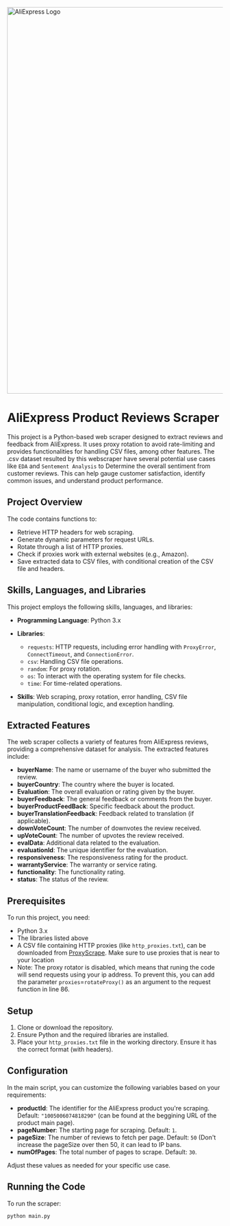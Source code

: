 <div style="display: flex; justify-content: center;">
    <img src="https://logos-world.net/wp-content/uploads/2022/12/AliExpress-Logo.png" alt="AliExpress Logo" width="900">
</div>

# AliExpress Product Reviews Scraper

This project is a Python-based web scraper designed to extract reviews and feedback from AliExpress. It uses proxy rotation to avoid rate-limiting and provides functionalities for handling CSV files, among other features.
The .csv dataset resulted by this webscraper have several potential use cases like `EDA` and `Sentement Analysis` to Determine the overall sentiment from customer reviews. This can help gauge customer satisfaction, identify common issues, and understand product performance.

## Project Overview

The code contains functions to:

- Retrieve HTTP headers for web scraping.
- Generate dynamic parameters for request URLs.
- Rotate through a list of HTTP proxies.
- Check if proxies work with external websites (e.g., Amazon).
- Save extracted data to CSV files, with conditional creation of the CSV file and headers.

## Skills, Languages, and Libraries

This project employs the following skills, languages, and libraries:

- **Programming Language**: Python 3.x
- **Libraries**: 
  - `requests`: HTTP requests, including error handling with `ProxyError`, `ConnectTimeout`, and `ConnectionError`.
  - `csv`: Handling CSV file operations.
  - `random`: For proxy rotation.
  - `os`: To interact with the operating system for file checks.
  - `time`: For time-related operations.

- **Skills**: Web scraping, proxy rotation, error handling, CSV file manipulation, conditional logic, and exception handling.

## Extracted Features

The web scraper collects a variety of features from AliExpress reviews, providing a comprehensive dataset for analysis. The extracted features include:

- **buyerName**: The name or username of the buyer who submitted the review.
- **buyerCountry**: The country where the buyer is located.
- **Evaluation**: The overall evaluation or rating given by the buyer.
- **buyerFeedback**: The general feedback or comments from the buyer.
- **buyerProductFeedBack**: Specific feedback about the product.
- **buyerTranslationFeedback**: Feedback related to translation (if applicable).
- **downVoteCount**: The number of downvotes the review received.
- **upVoteCount**: The number of upvotes the review received.
- **evalData**: Additional data related to the evaluation.
- **evaluationId**: The unique identifier for the evaluation.
- **responsiveness**: The responsiveness rating for the product.
- **warrantyService**: The warranty or service rating.
- **functionality**: The functionality rating.
- **status**: The status of the review.


## Prerequisites

To run this project, you need:

- Python 3.x
- The libraries listed above
- A CSV file containing HTTP proxies (like `http_proxies.txt`), can be downloaded from [ProxyScrape](https://proxyscrape.com/free-proxy-list). Make sure to use proxies that is near to your location
- Note: The proxy rotator is disabled, which means that runing the code will send requests using your ip address. To prevent this, you can add the parameter `proxies`=`rotateProxy()` as an argument to the request function in line 86.

## Setup

1. Clone or download the repository.
2. Ensure Python and the required libraries are installed.
3. Place your `http_proxies.txt` file in the working directory. Ensure it has the correct format (with headers).

## Configuration

In the main script, you can customize the following variables based on your requirements:

- **productId**: The identifier for the AliExpress product you're scraping. Default: `"1005006074818290"` (can be found at the beggining URL of the product main page).
- **pageNumber**: The starting page for scraping. Default: `1`.
- **pageSize**: The number of reviews to fetch per page. Default: `50` (Don't increase the pageSize over then 50, it can lead to IP bans.
- **numOfPages**: The total number of pages to scrape. Default: `30`.

Adjust these values as needed for your specific use case.

## Running the Code

To run the scraper:

```bash
python main.py
